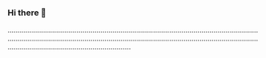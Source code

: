### Hi there 👋

.....................................................................................................................................................................................................................................................................................................................